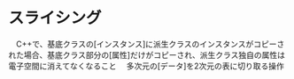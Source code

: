 # スライシング
　C++で、基底クラスの[インスタンス]に派生クラスのインスタンスがコピーされた場合、基底クラス部分の[属性]だけがコピーされ、派生クラス独自の属性は電子空間に消えてなくなること
　多次元の[データ]を2次元の表に切り取る操作

